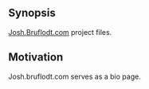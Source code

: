 ## Synopsis

[Josh.Bruflodt.com](http://josh.bruflodt.com) project files.

## Motivation

Josh.bruflodt.com serves as a bio page.